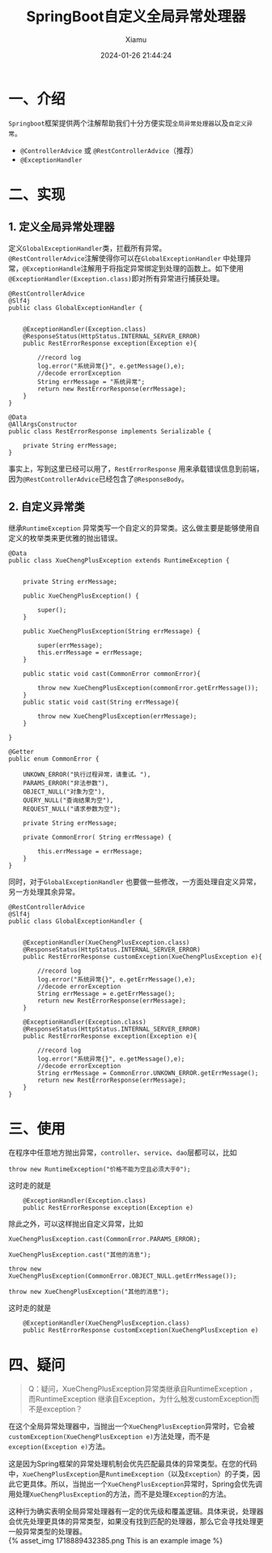﻿---
layout: post
title: SpringBoot自定义全局异常处理器
date: 2024-01-26 21:44:24
author: 'Xiamu'
cover: /2024/01/26/2024-H1/2024-01-26-21-44-24/1718889432385.png
thumbnail: /2024/01/26/2024-H1/2024-01-26-21-44-24/1718889432385.png
tags:
- spring boot
- 后端
- java
categories:
- SpringBoot3

---


# 一、介绍

`Springboot`框架提供两个注解帮助我们十分方便实现`全局异常处理器`以及`自定义异常`。

* `@ControllerAdvice` 或 `@RestControllerAdvice`（推荐）
* `@ExceptionHandler`

# 二、实现

## 1. 定义全局异常处理器

定义`GlobalExceptionHandler`类，拦截所有异常。  
`@RestControllerAdvice`注解使得你可以在`GlobalExceptionHandler` 中处理异常，`@ExceptionHandle`注解用于将指定异常绑定到处理的函数上。如下使用`@ExceptionHandler(Exception.class)`即对所有异常进行捕获处理。

```prism language-java
@RestControllerAdvice
@Slf4j
public class GlobalExceptionHandler {
   

    @ExceptionHandler(Exception.class)
    @ResponseStatus(HttpStatus.INTERNAL_SERVER_ERROR)
    public RestErrorResponse exception(Exception e){
   
        //record log
        log.error("系统异常{}", e.getMessage(),e);
        //decode errorException
        String errMessage = "系统异常";
        return new RestErrorResponse(errMessage);
    }
}
```

```prism language-java
@Data
@AllArgsConstructor
public class RestErrorResponse implements Serializable {
   
    private String errMessage;
}
```

事实上，写到这里已经可以用了，`RestErrorResponse` 用来承载错误信息到前端，因为`@RestControllerAdvice`已经包含了`@ResponseBody`。

## 2. 自定义异常类

继承`RuntimeException` 异常类写一个自定义的异常类。这么做主要是能够使用自定义的枚举类来更优雅的抛出错误。

```prism language-java
@Data
public class XueChengPlusException extends RuntimeException {
   

    private String errMessage;

    public XueChengPlusException() {
   
        super();
    }

    public XueChengPlusException(String errMessage) {
   
        super(errMessage);
        this.errMessage = errMessage;
    }

    public static void cast(CommonError commonError){
   
        throw new XueChengPlusException(commonError.getErrMessage());
    }
    public static void cast(String errMessage){
   
        throw new XueChengPlusException(errMessage);
    }

}
```

```prism language-java
@Getter
public enum CommonError {
   
    UNKOWN_ERROR("执行过程异常，请重试。"),
    PARAMS_ERROR("非法参数"),
    OBJECT_NULL("对象为空"),
    QUERY_NULL("查询结果为空"),
    REQUEST_NULL("请求参数为空");

    private String errMessage;

    private CommonError( String errMessage) {
   
        this.errMessage = errMessage;
    }
}

```

同时，对于`GlobalExceptionHandler` 也要做一些修改，一方面处理自定义异常，另一方处理其余异常。

```prism language-java
@RestControllerAdvice
@Slf4j
public class GlobalExceptionHandler {
   

    @ExceptionHandler(XueChengPlusException.class)
    @ResponseStatus(HttpStatus.INTERNAL_SERVER_ERROR)
    public RestErrorResponse customException(XueChengPlusException e){
   
        //record log
        log.error("系统异常{}", e.getErrMessage(),e);
        //decode errorException
        String errMessage = e.getErrMessage();
        return new RestErrorResponse(errMessage);
    }

    @ExceptionHandler(Exception.class)
    @ResponseStatus(HttpStatus.INTERNAL_SERVER_ERROR)
    public RestErrorResponse exception(Exception e){
   
        //record log
        log.error("系统异常{}", e.getMessage(),e);
        //decode errorException
        String errMessage = CommonError.UNKOWN_ERROR.getErrMessage();
        return new RestErrorResponse(errMessage);
    }
}
```

# 三、使用

在程序中任意地方抛出异常，`controller`、`service`、`dao`层都可以，比如

```prism language-java
throw new RuntimeException("价格不能为空且必须大于0");
```

这时走的就是

```prism language-java
	@ExceptionHandler(Exception.class)
    public RestErrorResponse exception(Exception e)
```

除此之外，可以这样抛出自定义异常，比如

```prism language-java
XueChengPlusException.cast(CommonError.PARAMS_ERROR);
```

```prism language-java
XueChengPlusException.cast("其他的消息");
```

```prism language-java
throw new XueChengPlusException(CommonError.OBJECT_NULL.getErrMessage());
```

```prism language-java
throw new XueChengPlusException("其他的消息");
```

这时走的就是

```prism language-java
	@ExceptionHandler(XueChengPlusException.class)
    public RestErrorResponse customException(XueChengPlusException e)
```

# 四、疑问

> Q：疑问，XueChengPlusException异常类继承自RuntimeException ，而RuntimeException 继承自Exception，为什么触发customException而不是exception？

在这个全局异常处理器中，当抛出一个`XueChengPlusException`异常时，它会被`customException(XueChengPlusException e)`方法处理，而不是`exception(Exception e)`方法。

这是因为Spring框架的异常处理机制会优先匹配最具体的异常类型。在您的代码中，`XueChengPlusException`是`RuntimeException`（以及`Exception`）的子类，因此它更具体。所以，当抛出一个`XueChengPlusException`异常时，Spring会优先调用处理`XueChengPlusException`的方法，而不是处理`Exception`的方法。

这种行为确实表明全局异常处理器有一定的优先级和覆盖逻辑。具体来说，处理器会优先处理更具体的异常类型，如果没有找到匹配的处理器，那么它会寻找处理更一般异常类型的处理器。  
{% asset_img 1718889432385.png This is an example image %}


